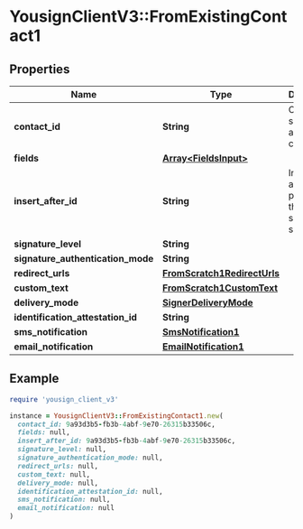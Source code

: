 # YousignClientV3::FromExistingContact1

## Properties

| Name | Type | Description | Notes |
| ---- | ---- | ----------- | ----- |
| **contact_id** | **String** | Create signer from an existing contact |  |
| **fields** | [**Array&lt;FieldsInput&gt;**](FieldsInput.md) |  | [optional] |
| **insert_after_id** | **String** | Insert just after the position of the specified signer id | [optional] |
| **signature_level** | **String** |  |  |
| **signature_authentication_mode** | **String** |  | [optional] |
| **redirect_urls** | [**FromScratch1RedirectUrls**](FromScratch1RedirectUrls.md) |  | [optional] |
| **custom_text** | [**FromScratch1CustomText**](FromScratch1CustomText.md) |  | [optional] |
| **delivery_mode** | [**SignerDeliveryMode**](SignerDeliveryMode.md) |  | [optional] |
| **identification_attestation_id** | **String** |  | [optional] |
| **sms_notification** | [**SmsNotification1**](SmsNotification1.md) |  | [optional] |
| **email_notification** | [**EmailNotification1**](EmailNotification1.md) |  | [optional] |

## Example

```ruby
require 'yousign_client_v3'

instance = YousignClientV3::FromExistingContact1.new(
  contact_id: 9a93d3b5-fb3b-4abf-9e70-26315b33506c,
  fields: null,
  insert_after_id: 9a93d3b5-fb3b-4abf-9e70-26315b33506c,
  signature_level: null,
  signature_authentication_mode: null,
  redirect_urls: null,
  custom_text: null,
  delivery_mode: null,
  identification_attestation_id: null,
  sms_notification: null,
  email_notification: null
)
```

